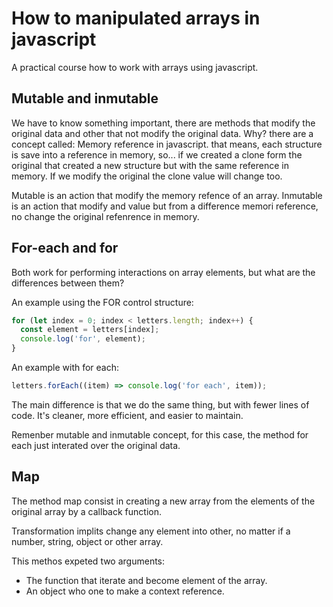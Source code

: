 
# How to manipulated arrays in javascript

A practical course how to work with arrays using javascript.




## Mutable and inmutable

We have to know something important, there are methods that modify the original data and other that not modify the original data. 
Why? there are a concept called: Memory reference in javascript.
that means, each structure is save into a reference in memory, so... if we created a clone form the original that created a new structure but with the same reference in memory. If we modify the original the clone value will change too.

Mutable is an action that modify the memory refence of an array.
Inmutable is an action that modify and value but from a difference memori reference, no change the original refenrence in memory.
## For-each and for
Both work for performing interactions on array elements, but what are the differences between them?

An example using the FOR control structure:
```javascript
for (let index = 0; index < letters.length; index++) {
  const element = letters[index];
  console.log('for', element);
}
```
An example with for each:
```javascript
letters.forEach((item) => console.log('for each', item));

```
The main difference is that we do the same thing, but with fewer lines of code. It's cleaner, more efficient, and easier to maintain.

Remenber mutable and inmutable concept, for this case, the  method for each just interated over the original data.
## Map
The method map consist in creating a new array from the elements of the original array by a callback function.

Transformation implits change any element into other, no matter if a number, string, object or other array.

This methos expeted two arguments:

* The function that iterate and become element of the array.
* An object who one to make a context reference.